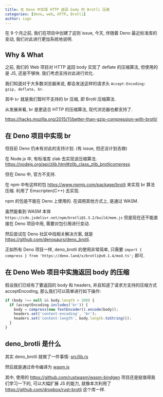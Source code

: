 ```yaml
---
title: 在 Deno 中实现 HTTP 返回 body 的 Brotli 压缩
categories: [deno, web, HTTP, Brotli]
author: iugo
---
```


在 9 个月之前, 我们在项目中创建了这则 issue, 今天, 伴随着 Deno 最近标准库的变动, 我们对此进行更加系统地说明.

Why & What
-------------------

之前, 我们的 Web 项目对 HTTP 返回 body 实现了 deflate 的压缩算法, 但使用的是 JS, 还是不够快. 我们考虑支持对此进行优化.

我们知道对于大多数浏览器来说, 都会发送这样的请求头 `Accept-Encoding: gzip, deflate, br`.

其中 `br` 就是我们暂时不支持的 br 压缩, 即 Brotli 压缩算法.

从发展来看, br 是更适合 HTTP 的压缩算法, 现代浏览器也都支持了.

https://hacks.mozilla.org/2015/11/better-than-gzip-compression-with-brotli/

在 Deno 项目中实现 br
----------------------------

但目前 Deno 仍未有对此的支持计划. (有 issue, 但还没计划去做)

在 Node.js 中, 有标准库 zlab 去实现该压缩算法. https://nodejs.org/api/zlib.html#zlib_class_zlib_brotlicompress

但在 Deno 中, 官方不支持.

在 npm 中有这样的包 https://www.npmjs.com/package/brotli 来实现 br 算法压缩. 利用了 Emscripten(C++) 去实现.

npm 的包是不能在 Deno 上使用的. 在调用其他方式上, 是通过 WASM.

虽然能看到 WASM 本体 `https://cdn.jsdelivr.net/npm/brotli@1.3.2/build/mem.js`
但是现在还不能直接在 Deno 项目中用, 需要对包引用进行变动.

然后尝试在 Deno 社区中找相关解决方案, 就是 <https://github.com/denosaurs/deno_brotli>.

正如所有 Deno 项目一样, deno_brotli 的使用非常简单,
只需要 `import { compress } from 'https://deno.land/x/brotli@v0.1.4/mod.ts';` 即可.

在 Deno Web 项目中实施返回 body 的压缩
------------------------------------------------

假设我们已经有了要返回的 body 和 headers, 并且知道了请求方支持的压缩方式 acceptEncoding, 那么我们可以简单进行如下操作:

```typescript
if (body !== null && body.length > 200) {
  if (acceptEncoding.includes('br')) {
    body = compress(new TextEncoder().encode(body));
    headers.set('content-encoding', 'br');
    headers.set('content-length', body.length.toString());
  }
}
```

deno_brotli 是什么
---------------------------

其实 deno_brotli 就做了一件事情: [src/lib.rs](https://github.com/denosaurs/deno_brotli/blob/master/src/lib.rs)

然后就是通过命令编译为 [wasm.js](https://github.com/denosaurs/deno_brotli/blob/master/wasm.js)

其中, 使用的 https://github.com/rustwasm/wasm-bindgen 项目还是挺值得我们学习一下的, 可以大幅扩展 JS 的能力,
就像本次利用了 https://github.com/dropbox/rust-brotli 这个库一样.